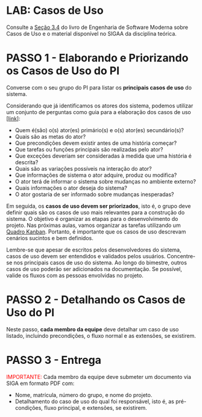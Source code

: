 # LAB: Casos de Uso

Consulte a [Seção 3.4](https://engsoftmoderna.info/cap3.html#casos-de-uso) do livro de Engenharia de Software Moderna sobre Casos de Uso e o material disponível no SIGAA da disciplina teórica.

# PASSO 1 - Elaborando e Priorizando os Casos de Uso do PI

Converse com o seu grupo do PI para listar os **principais casos de uso** do sistema. 

Considerando que já identificamos os atores dos sistema, podemos utilizar um conjunto de perguntas como guia para a elaboração dos casos de uso [[link](https://www.amazon.com.br/Engenharia-Software-Uma-Abordagem-Profissional/dp/8580555337)]: 

* Quem é(são) o(s) ator(es) primário(s) e o(s) ator(es) secundário(s)?
* Quais são as metas do ator?
* Que precondições devem existir antes de uma história começar?
* Que tarefas ou funções principais são realizadas pelo ator?
* Que exceções deveriam ser consideradas à medida que uma história é descrita?
* Quais são as variações possíveis na interação do ator?
* Que informações de sistema o ator adquire, produz ou modifica?
* O ator terá de informar o sistema sobre mudanças no ambiente externo?
* Quais informações o ator deseja do sistema?
* O ator gostaria de ser informado sobre mudanças inesperadas?

Em seguida, os **casos de uso devem ser priorizados**, isto é, o grupo deve definir quais são os casos de uso mais relevantes para a construção do sistema. O objetivo é organizar as etapas para o desenvolvimento do projeto. Nas próximas aulas, vamos organizar as tarefas utilizando um [Quadro Kanban](https://engsoftmoderna.info/cap2.html#kanban). Portanto, é importante que os casos de uso descrevam cenários sucintos e bem definidos.

Lembre-se que apesar de escritos pelos desenvolvedores do sistema, casos de uso devem ser entendidos e validados pelos usuários. Concentre-se nos principais casos de uso do sistema. Ao longo do bimestre, outros casos de uso poderão ser adicionados na documentação. Se possível, valide os fluxos com as pessoas envolvidas no projeto.

# PASSO 2 - Detalhando os Casos de Uso do PI

Neste passo, **cada membro da equipe** deve detalhar um caso de uso listado, incluindo precondições, o fluxo normal e as extensões, se existirem.


# PASSO 3 - Entrega

<span style="color:red">IMPORTANTE:</span> Cada membro da equipe deve submeter um documento via SIGA em formato PDF com:

- Nome, matrícula, número do grupo, e nome do projeto.
- Detalhamento do caso de uso do qual foi responsável, isto é, as pré-condições, fluxo principal, e extensões, se existirem.

